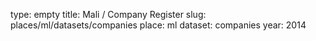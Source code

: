 type: empty
title: Mali / Company Register
slug: places/ml/datasets/companies
place: ml
dataset: companies
year: 2014
